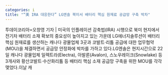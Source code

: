```yaml
---
categories: i
title: "“美 IRA 대응한다” LG엔솔 북미서 배터리 핵심 원재료 공급망 구축 박차"
---
```

투데이코리아=오창영 기자 | 미국의 인플레이션 감축법(IRA) 시행으로 북미 현지에서 전기차 배터리 소재 확보의 중요성이 높아지고 있는 가운데 LG에너지솔루션이 배터리 핵심 원재료를 생산하는 캐나다 광물업체 3곳과 코발트·리튬 공급에 대한 업무협약(MOU)을 체결하면서 공급망 안정화에 박차를 가하고 있다.LG엔솔은 현지시간으로 22일 캐나다 광물업체 일렉트라(Electra), 아발론(Avalon), 스노우레이크(Snowlake) 등 3개사와 황산코발트·수산화리튬 등 배터리 핵심 소재 공급망 구축을 위한 MOU를 각각 맺었다.이날 캐
